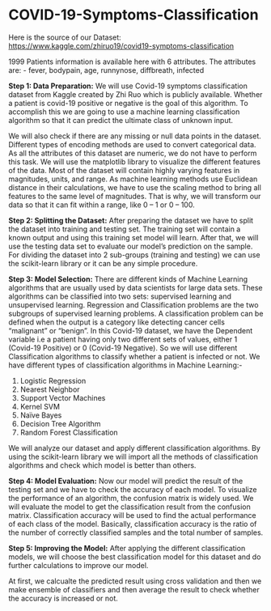 # COVID-19-Symptoms-Classification

Here is the source of our Dataset: 
https://www.kaggle.com/zhiruo19/covid19-symptoms-classification

1999 Patients information is available here with 6 attributes. The attributes are: -
fever, bodypain, age, runnynose, diffbreath, infected

**Step 1: Data Preparation:**
We will use Covid-19 symptoms classification dataset from Kaggle created by Zhi Ruo which is publicly available. Whether a patient is covid-19 positive or negative is the goal of this algorithm. To accomplish this we are going to use a machine learning classification algorithm so that it can predict the ultimate class of unknown input.

We will also check if there are any missing or null data points in the dataset. Different types of encoding methods are used to convert categorical data. As all the attributes of this dataset are numeric, we do not have to perform this task. We will use the matplotlib library to visualize the different features of the data. Most of the dataset will contain highly varying features in magnitudes, units, and range. As machine learning methods use Euclidean distance in their calculations, we have to use the scaling method to bring all features to the same level of magnitudes. That is why, we will transform our data so that it can fit within a range, like 0 – 1 or 0 – 100.

**Step 2: Splitting the Dataset:**
After preparing the dataset we have to split the dataset into training and testing set. The training set will contain a known output and using this training set model will learn. After that, we will use the testing data set to evaluate our model’s prediction on the sample. For dividing the dataset into 2 sub-groups (training and testing) we can use the scikit-learn library or it can be any simple procedure.

**Step 3: Model Selection:**
There are different kinds of Machine Learning algorithms that are usually used by data scientists for large data sets. These algorithms can be classified into two sets: supervised learning and unsupervised learning. Regression and Classification problems are the two subgroups of supervised learning problems. A classification problem can be defined when the output is a category like detecting cancer cells “malignant” or “benign”.
In this Covid-19 dataset, we have the Dependent variable i.e a patient having only two different sets of values, either 1 (Covid-19 Positive) or 0 (Covid-19 Negative). So we will use different Classification algorithms to classify whether a patient is infected or not.
We have different types of classification algorithms in Machine Learning:-
1. Logistic Regression
2. Nearest Neighbor
3. Support Vector Machines
4. Kernel SVM
5. Naïve Bayes
6. Decision Tree Algorithm
7. Random Forest Classification <br>

We will analyze our dataset and apply different classification algorithms. By using the scikit-learn library we will import all the methods of classification algorithms and check which model is better than others.


**Step 4: Model Evaluation:**
Now our model will predict the result of the testing set and we have to check the accuracy of each model. To visualize the performance of an algorithm, the confusion matrix is widely used. We will evaluate the model to get the classification result from the confusion matrix. Classification accuracy will be used to find the actual performance of each class of the model. Basically, classification accuracy is the ratio of the number of correctly classified samples and the total number of samples.

**Step 5: Improving the Model:**
After applying the different classification models, we will choose the best classification model for this dataset and do further calculations to improve our model. <br>


At first, we calcualte the predicted result using cross validation and then we make ensemble of classifiers and then average the result to check whether the accuracy is increased or not. 
